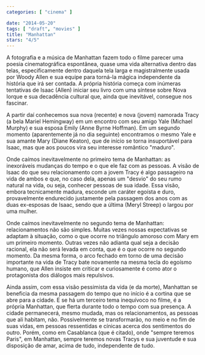 ```yaml
---
categories: [ "cinema" ]

date: "2014-05-20"
tags: [ "draft", "movies" ]
title: "Manhattan"
stars: "4/5"
---
```

A fotografia e a música de Manhattan fazem todo o filme parecer uma poesia cinematográfica espontânea, quase uma vida alternativa dentro das telas, especificamente dentro daquela tela larga e magistralmente usada por Woody Allen e sua equipe para torná-la mágica independente da história que irá ser contada. A própria história começa com inúmeras tentativas de Isaac (Allen) iniciar seu livro com uma síntese sobre Nova Iorque e sua decadência cultural que, ainda que inevitável, consegue nos fascinar.

A partir daí conhecemos sua nova (recente) e nova (jovem) namorada Tracy (a bela Mariel Hemingway) em um encontro com seu amigo Yale (Michael Murphy) e sua esposa Emily (Anne Byrne Hoffman). Em um segundo momento (aparentemente já no dia seguinte) encontramos o mesmo Yale e sua amante Mary (Diane Keaton), que de início se torna insuportável para Isaac, mas que aos poucos vira seu interesse romântico "maduro".

Onde caímos inevitavelmente no primeiro tema de Manhattan: as inexoráveis mudanças do tempo e o que ele faz com as pessoas. A visão de Isaac do que seu relacionamento com a jovem Tracy é algo passageiro na vida de ambos e que, no caso dela, apenas um "desvio" do seu rumo natural na vida, ou seja, conhecer pessoas de sua idade. Essa visão, embora tecnicamente madura, esconde um caráter egoísta e duro, provavelmente endurecido justamente pela passagem dos anos com as duas ex-esposas de Isaac, sendo que a última (Meryl Streep) o largou por uma mulher.

Onde caímos inevitavelmente no segundo tema de Manhattan: relacionamentos não são simples. Muitas vezes nossas expectativas se adaptam à situação, como o que ocorre no triângulo amoroso com Mary em um primeiro momento. Outras vezes não adianta qual seja a decisão racional, ela não será levada em conta, que é o que ocorre no segundo momento. Da mesma forma, o arco fechado em torno de uma decisão importante na vida de Tracy bate novamente na mesma tecla do egoísmo humano, que Allen insiste em criticar e curiosamente é como ator o protagonista dos diálogos mais repulsivos.

Ainda assim, com essa visão pessimista da vida (e da morte), Manhattan se beneficia da mesma passagem do tempo que no início é a cortina que se abre para a cidade. E se há um terceiro tema inequívoco no filme, é a própria Manhattan, que flerta durante todo o tempo com sua presença. A cidade permanecerá, mesmo mudada, mas os relacionamentos, as pessoas que ali habitam, não. Possivelmente se transformarão, no meio e no fim de suas vidas, em pessoas ressentidas e cínicas acerca dos sentimentos do outro. Porém, como em Casablanca (que é citado), onde "sempre teremos Paris", em Manhattan, sempre teremos novas Tracys e sua juventude e sua disposição de amar, acima de tudo, independente de tudo.
